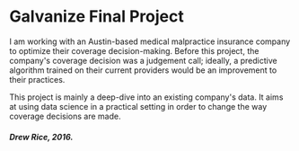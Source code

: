 # Galvanize Final Project

I am working with an Austin-based medical malpractice insurance company to optimize their coverage decision-making. Before this project, the company's coverage decision was a judgement call; ideally, a predictive algorithm trained on their current providers would be an improvement to their practices.

This project is mainly a deep-dive into an existing company's data. It aims at using data science in a practical setting in order to change the way coverage decisions are made.

##### Drew Rice, 2016.
